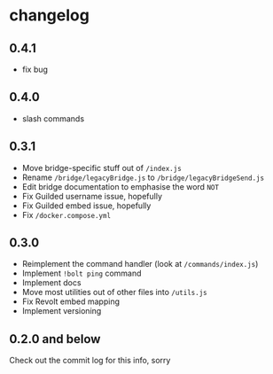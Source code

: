 # changelog
## 0.4.1
- fix bug
## 0.4.0
- slash commands
## 0.3.1
- Move bridge-specific stuff out of `/index.js`
- Rename `/bridge/legacyBridge.js` to `/bridge/legacyBridgeSend.js`
- Edit bridge documentation to emphasise the word `NOT`
- Fix Guilded username issue, hopefully
- Fix Guilded embed issue, hopefully
- Fix `/docker.compose.yml`
## 0.3.0
- Reimplement the command handler (look at `/commands/index.js`)
- Implement `!bolt ping` command
- Implement docs
- Move most utilities out of other files into `/utils.js`
- Fix Revolt embed mapping
- Implement versioning
## 0.2.0 and below
Check out the commit log for this info, sorry